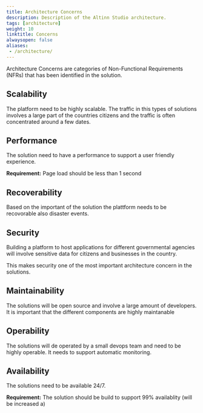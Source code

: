 ```yaml
---
title: Architecture Concerns
description: Description of the Altinn Studio architecture.
tags: [architecture]
weight: 10
linktitle: Concerns
alwaysopen: false
aliases:
 - /architecture/
---
```


Architecture Concerns are categories of Non-Functional Requirements (NFRs) that has been identified in the solution. 

## Scalability
The platform need to be highly scalable. The traffic in this types of solutions involves a large part of the countries citizens and the traffic is often concentrated around a few dates.

## Performance
The solution need to have a performance to support a user friendly experience.

**Requirement:** Page load should be less than 1 second

## Recoverability
Based on the important of the solution the plattform needs to be recovorable also disaster events. 

## Security
Building a platform to host applications for different governmental agencies will involve sensitive data for citizens and businesses in the country. 

This makes security one of the most important architecture concern in the solutions. 

## Maintainability
The solutions will be open source and involve a large amount of developers. It is important that the different components are highly maintanable 

## Operability
The solutions will de operated by a small devops team and need to be highly operable. 
It needs to support automatic monitoring. 

## Availability
The solutions need to be available 24/7.

**Requirement:** The solution should be build to support 99%  availablity  (will be increased a)